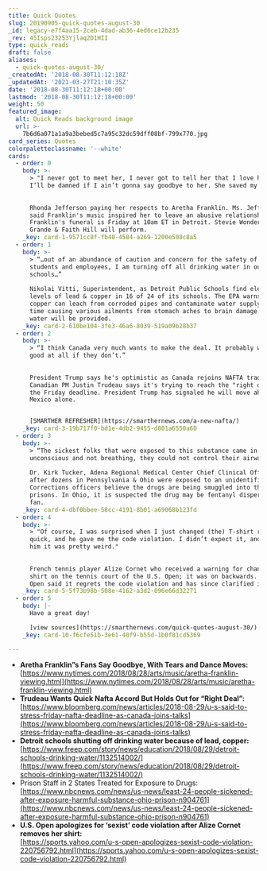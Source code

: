 ```yaml
---
title: Quick Quotes
slug: 20190905-quick-quotes-august-30
_id: legacy-e7f4aa15-2ceb-4dad-ab36-4ed6ce12b235
_rev: 45Isps23253Yjlaq2D1HII
type: quick_reads
draft: false
aliases:
  - quick-quotes-august-30/
_createdAt: '2018-08-30T11:12:18Z'
_updatedAt: '2021-03-27T21:10:35Z'
date: '2018-08-30T11:12:18+00:00'
lastmod: '2018-08-30T11:12:18+00:00'
weight: 50
featured_image:
  alt: Quick Reads background image
  url: >-
    7b6d6a071a1a9a3bebed5c7a95c32dc59dff08bf-799x770.jpg
card_series: Quotes
colorpaletteclassname: '--white'
cards:
  - order: 0
    body: >-
      > "I never got to meet her, I never got to tell her that I love her. But
      I’ll be damned if I ain’t gonna say goodbye to her. She saved my life."  
        
        
      Rhonda Jefferson paying her respects to Aretha Franklin. Ms. Jefferson
      said Franklin's music inspired her to leave an abusive relationship.
      Franklin's funeral is Friday at 10am ET in Detroit. Stevie Wonder, Ariana
      Grande & Faith Hill will perform.
    _key: card-1-9571cc8f-fb40-4584-a269-1200e508c8a5
  - order: 1
    body: >-
      > “…out of an abundance of caution and concern for the safety of our
      students and employees, I am turning off all drinking water in our
      schools…”  
        
      Nikolai Vitti, Superintendent, as Detroit Public Schools find elevated
      levels of lead & copper in 16 of 24 of its schools. The EPA warns lead &
      copper can leach from corroded pipes and contaminate water supply over
      time causing various ailments from stomach aches to brain damage. Bottled
      water will be provided.
    _key: card-2-610be104-3fe3-46a6-8039-519a09b28b37
  - order: 2
    body: >-
      > “I think Canada very much wants to make the deal. It probably won’t be
      good at all if they don’t.”  
        
        
      President Trump says he's optimistic as Canada rejoins NAFTA trade talks.
      Canadian PM Justin Trudeau says it's trying to reach the "right deal" by
      the Friday deadline. President Trump has signaled he will move ahead with
      Mexico alone.


      [SMARTHER REFRESHER](https://smarthernews.com/a-new-nafta/)
    _key: card-3-19b717f0-bd1e-4db2-9455-d801a6550a60
  - order: 3
    body: >-
      > “The sickest folks that were exposed to this substance came in
      unconscious and not breathing, they could not control their airway.”  
        
      Dr. Kirk Tucker, Adena Regional Medical Center Chief Clinical Officer,
      after dozens in Pennsylvania & Ohio were exposed to an unidentified drug.
      Corrections officers believe the drugs are being smuggled into the
      prisons. In Ohio, it is suspected the drug may be fentanyl dispersed via a
      fan.
    _key: card-4-dbf0bbee-58cc-4191-8b01-a69068b123fd
  - order: 4
    body: >-
      > "Of course, I was surprised when I just changed (the) T-shirt really
      quick, and he gave me the code violation. I didn’t expect it, and I told
      him it was pretty weird."  
        
        
      French tennis player Alize Cornet who received a warning for changing her
      shirt on the tennis court of the U.S. Open; it was on backwards. The US
      Open said it regrets the code violation and has since clarified its rules.
    _key: card-5-5f73b98b-508e-4162-a3d2-096e66d32271
  - order: 5
    body: |-
      Have a great day!

      [view sources](https://smarthernews.com/quick-quotes-august-30/)
    _key: card-10-f6cfe51b-3e61-40f9-b55d-1b0f81cd5369

---
```

* **Aretha Franklin”s Fans Say Goodbye, With Tears and Dance Moves:**  
[https://www.nytimes.com/2018/08/28/arts/music/aretha-franklin-viewing.html](https://www.nytimes.com/2018/08/28/arts/music/aretha-franklin-viewing.html)
* **Trudeau Wants Quick Nafta Accord But Holds Out for “Right Deal”:**  
[https://www.bloomberg.com/news/articles/2018-08-29/u-s-said-to-stress-friday-nafta-deadline-as-canada-joins-talks](https://www.bloomberg.com/news/articles/2018-08-29/u-s-said-to-stress-friday-nafta-deadline-as-canada-joins-talks)
* **Detroit schools shutting off drinking water because of lead, copper:**  
[https://www.freep.com/story/news/education/2018/08/29/detroit-schools-drinking-water/1132514002/](https://www.freep.com/story/news/education/2018/08/29/detroit-schools-drinking-water/1132514002/)
* Prison Staff in 2 States Treated for Exposure to Drugs:  
[https://www.nbcnews.com/news/us-news/least-24-people-sickened-after-exposure-harmful-substance-ohio-prison-n904761](https://www.nbcnews.com/news/us-news/least-24-people-sickened-after-exposure-harmful-substance-ohio-prison-n904761)
* **U.S. Open apologizes for ‘sexist’ code violation after Alize Cornet removes her shirt:**  
[https://sports.yahoo.com/u-s-open-apologizes-sexist-code-violation-220756792.html](https://sports.yahoo.com/u-s-open-apologizes-sexist-code-violation-220756792.html)